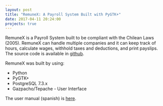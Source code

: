 ```yaml
---
layout: post
title: "RemuneX: A Payroll System Built with PyGTK+"
date: 2017-04-11 20:24:00
projects: true
---
```

RemuneX is a Payroll System built to be compliant with the Chilean Laws (2005). RemuneX can handle multiple companies and it can keep track of hours, calculate wages, withhold taxes and deductions, and print payslips. The source code is available in [github](https://github.com/minostro/remunex).

RemuneX was built by using:
* Python
* PyGTK+
* PostgreSQL 7.3.x
* Gazpacho/Tepache - User Interface

The user manual (spanish) is [here](https://minostro.gitbooks.io/remunex/content/).
